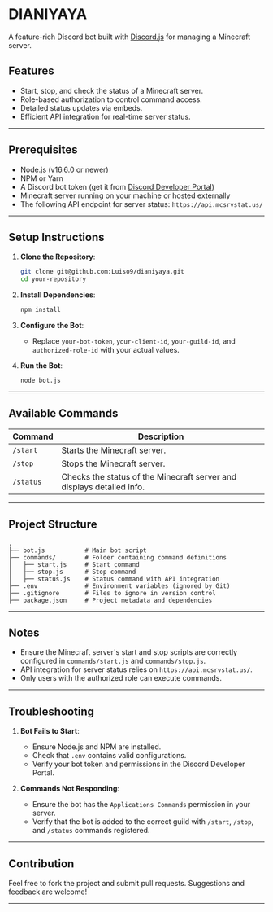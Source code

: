 # DIANIYAYA

A feature-rich Discord bot built with [Discord.js](https://discord.js.org) for managing a Minecraft server.

## Features

- Start, stop, and check the status of a Minecraft server.
- Role-based authorization to control command access.
- Detailed status updates via embeds.
- Efficient API integration for real-time server status.

---

## Prerequisites

- Node.js (v16.6.0 or newer)
- NPM or Yarn
- A Discord bot token (get it from [Discord Developer Portal](https://discord.com/developers/applications))
- Minecraft server running on your machine or hosted externally
- The following API endpoint for server status: `https://api.mcsrvstat.us/`

---

## Setup Instructions

1. **Clone the Repository**:
   ```bash
   git clone git@github.com:Luiso9/dianiyaya.git
   cd your-repository
   ```

2. **Install Dependencies**:
   ```bash
   npm install
   ```

3. **Configure the Bot**:
   - Replace `your-bot-token`, `your-client-id`, `your-guild-id`, and `authorized-role-id` with your actual values.

4. **Run the Bot**:
   ```bash
   node bot.js
   ```

---

## Available Commands

| Command       | Description                            |
|---------------|----------------------------------------|
| `/start`      | Starts the Minecraft server.           |
| `/stop`       | Stops the Minecraft server.            |
| `/status`     | Checks the status of the Minecraft server and displays detailed info. |

---

## Project Structure

```
.
├── bot.js           # Main bot script
├── commands/        # Folder containing command definitions
│   ├── start.js     # Start command
│   ├── stop.js      # Stop command
│   ├── status.js    # Status command with API integration
├── .env             # Environment variables (ignored by Git)
├── .gitignore       # Files to ignore in version control
├── package.json     # Project metadata and dependencies
```

---

## Notes

- Ensure the Minecraft server's start and stop scripts are correctly configured in `commands/start.js` and `commands/stop.js`.
- API integration for server status relies on `https://api.mcsrvstat.us/`.
- Only users with the authorized role can execute commands.

---

## Troubleshooting

1. **Bot Fails to Start**:
   - Ensure Node.js and NPM are installed.
   - Check that `.env` contains valid configurations.
   - Verify your bot token and permissions in the Discord Developer Portal.

2. **Commands Not Responding**:
   - Ensure the bot has the `Applications Commands` permission in your server.
   - Verify that the bot is added to the correct guild with `/start`, `/stop`, and `/status` commands registered.

---

## Contribution

Feel free to fork the project and submit pull requests. Suggestions and feedback are welcome!


---
